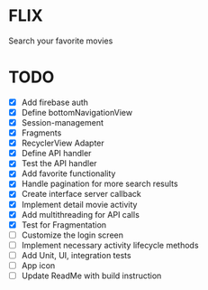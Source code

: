 # FLIX

Search your favorite movies

# TODO

- [x] Add firebase auth
- [x] Define bottomNavigationView
- [x] Session-management
- [x] Fragments
- [x] RecyclerView Adapter
- [x] Define API handler
- [x] Test the API handler
- [x] Add favorite functionality
- [x] Handle pagination for more search results
- [x] Create interface server callback
- [x] Implement detail movie activity
- [x] Add multithreading for API calls
- [x] Test for Fragmentation
- [ ] Customize the login screen
- [ ] Implement necessary activity lifecycle methods
- [ ] Add Unit, UI, integration tests
- [ ] App icon
- [ ] Update ReadMe with build instruction
